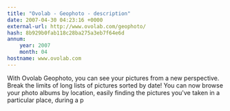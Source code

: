 ```yaml
---
title: "Ovolab - Geophoto - description"
date: 2007-04-30 04:23:16 +0000
external-url: http://www.ovolab.com/geophoto/
hash: 8b929b0fab118c28ba275a3eb7f64e6d
annum:
    year: 2007
    month: 04
hostname: www.ovolab.com
---
```


With Ovolab Geophoto, you can see your pictures from a new perspective. Break the limits of long lists of pictures sorted by date! You can now browse your photo albums by location, easily finding the pictures you've taken in a particular place, during a p

